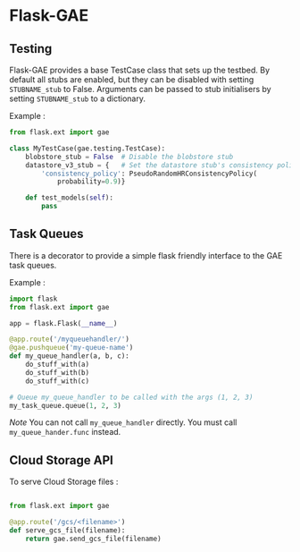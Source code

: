 Flask-GAE
=========


Testing
-------

Flask-GAE provides a base TestCase class that sets up the testbed. By default all
stubs are enabled, but they can be disabled with setting `STUBNAME_stub` to False.
Arguments can be passed to stub initialisers by setting `STUBNAME_stub` to a dictionary.

Example :

```python
from flask.ext import gae

class MyTestCase(gae.testing.TestCase):
    blobstore_stub = False  # Disable the blobstore stub
    datastore_v3_stub = {   # Set the datastore stub's consistency policy
        'consistency_policy': PseudoRandomHRConsistencyPolicy(
            probability=0.9)}

    def test_models(self):
        pass
```


Task Queues
-----------

There is a decorator to provide a simple flask friendly interface to the GAE task queues.

Example :

```python
import flask
from flask.ext import gae

app = flask.Flask(__name__)

@app.route('/myqueuehandler/')
@gae.pushqueue('my-queue-name')
def my_queue_handler(a, b, c):
    do_stuff_with(a)
    do_stuff_with(b)
    do_stuff_with(c)

# Queue my_queue_handler to be called with the args (1, 2, 3)
my_task_queue.queue(1, 2, 3)  
```

*Note* You can not call `my_queue_handler` directly. You must call `my_queue_hander.func` instead.


Cloud Storage API
-----------------

To serve Cloud Storage files :

```python

from flask.ext import gae

@app.route('/gcs/<filename>')
def serve_gcs_file(filename):
    return gae.send_gcs_file(filename)

```
